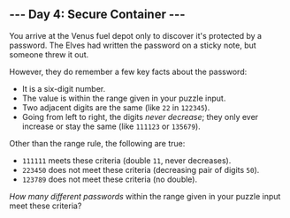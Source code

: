 --- Day 4: Secure Container ---
-------------------------------

You arrive at the Venus fuel depot only to discover it's protected by a
password. The Elves had written the password on a sticky note, but
someone threw it out.

However, they do remember a few key facts about the password:

-   It is a six-digit number.
-   The value is within the range given in your puzzle input.
-   Two adjacent digits are the same (like `22` in `122345`).
-   Going from left to right, the digits *never decrease*; they only
    ever increase or stay the same (like `111123` or `135679`).

Other than the range rule, the following are true:

-   `111111` meets these criteria (double `11`, never decreases).
-   `223450` does not meet these criteria (decreasing pair of digits
    `50`).
-   `123789` does not meet these criteria (no double).

*How many different passwords* within the range given in your puzzle
input meet these criteria?
